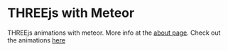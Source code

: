 THREEjs with Meteor
====================
THREEjs animations with meteor. More info at the <a href = "http://threejs.meteor.com/about">about page</a>. Check out the animations <a href = "http://threejs.meteor.com/animations">here</a> 